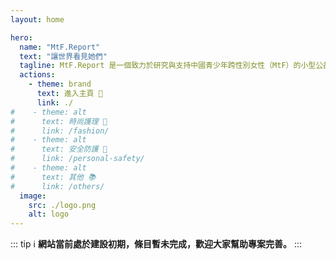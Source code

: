 ```yaml
---
layout: home

hero:
  name: "MtF.Report"
  text: "讓世界看見她們"
  tagline: MtF.Report 是一個致力於研究與支持中國青少年跨性別女性（MtF）的小型公益平台。我們透過深入的調研和真實案例，打破資訊壁壘，讓世界了解她們的處境，幫助她們走出困境，邁向更安全、更有尊嚴的生活。
  actions:
    - theme: brand
      text: 進入主頁 🏫
      link: ./
#    - theme: alt
#      text: 時尚護理 👕
#      link: /fashion/
#    - theme: alt
#      text: 安全防護 🚨
#      link: /personal-safety/
#    - theme: alt
#      text: 其他 📚
#      link: /others/
  image:
    src: ./logo.png
    alt: logo
---
```


<script setup>
import { HomeContent } from '@project-trans/vitepress-theme-project-trans/components'
</script>

<HomeContent>
<!--
::: tip ℹ️
本項目由 Project Trans 團隊發起，內容將包括 MtF、FtM、酷兒以及其他性別多元群體的 RLE 指導與探討，歡迎大家一起建設本項目。
:::
-->

::: tip ℹ️
**網站當前處於建設初期，條目暫未完成，歡迎大家幫助專案完善。**
:::

<!--
::: info 🕯️
沉痛悼念原 RLE-wiki 核心維護人員 ArtsEpiphany 🕯 R.I.P 2023.3.13 🕯
:::
-->
</HomeContent>
